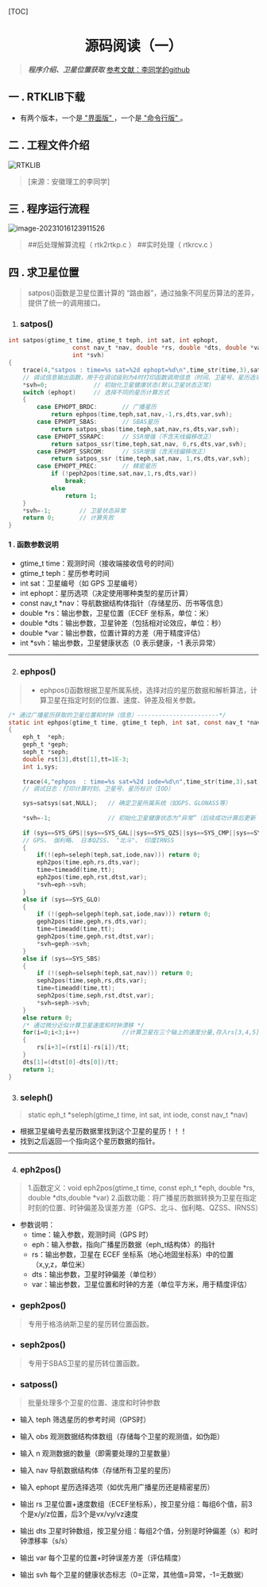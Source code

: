 [TOC]

# <h1 style="text-align: center;">源码阅读（一）</h1>
> ***程序介绍、卫星位置获取***
> [参考文献：李同学的github](https://github.com/LiZhengXiao99/Navigation-Learning)


## 一 . RTKLIB下载
- 有两个版本，一个是[ "界面版" ](https://www.rtklib.com/)，一个是[ "命令行版" ](https://www.rtklib.com/)。


## 二 . 工程文件介绍
![RTKLIB](https://pic-bed-1316053657.cos.ap-nanjing.myqcloud.com/img/RTKLIB.png)

> [来源：安徽理工的李同学] 


## 三 . 程序运行流程

![image-20231016123911526](https://pic-bed-1316053657.cos.ap-nanjing.myqcloud.com/img/image-20231016123911526.png)

> ##后处理解算流程（ rtk2rtkp.c ）
> ##实时处理（ rtkrcv.c ）


## 四 . 求卫星位置

> satpos()函数是卫星位置计算的 “路由器”，通过抽象不同星历算法的差异，提供了统一的调用接口。

1. ### **satpos()**

```C
int satpos(gtime_t time, gtime_t teph, int sat, int ephopt,
                  const nav_t *nav, double *rs, double *dts, double *var,
                  int *svh)
{
    trace(4,"satpos : time=%s sat=%2d ephopt=%d\n",time_str(time,3),sat,ephopt);
    // 调试信息输出函数，用于在调试级别为4时打印函数调用信息（时间、卫星号、星历选项）
    *svh=0;             // 初始化卫星健康状态(默认卫星状态正常)
    switch (ephopt)     // 选择不同的星历计算方式
    {
        case EPHOPT_BRDC:       // 广播星历
            return ephpos(time,teph,sat,nav,-1,rs,dts,var,svh);
        case EPHOPT_SBAS:       // SBAS星历
            return satpos_sbas(time,teph,sat,nav,rs,dts,var,svh);
        case EPHOPT_SSRAPC:     // SSR增强（不含天线偏移改正）
            return satpos_ssr(time,teph,sat,nav, 0,rs,dts,var,svh);
        case EPHOPT_SSRCOM:     // SSR增强（含天线偏移改正）
            return satpos_ssr (time,teph,sat,nav, 1,rs,dts,var,svh);
        case EPHOPT_PREC:       // 精密星历
            if (!peph2pos(time,sat,nav,1,rs,dts,var)) 
                break; 
            else 
                return 1;
    }
    *svh=-1;        // 卫星状态异常
    return 0;       // 计算失败
}
```

#### 1 . 函数参数说明
- gtime_t time：观测时间（接收端接收信号的时间）
- gtime_t teph：星历参考时间
- int sat：卫星编号（如 GPS 卫星编号）
- int ephopt：星历选项（决定使用哪种类型的星历计算）
- const nav_t *nav：导航数据结构体指针（存储星历、历书等信息）
- double *rs：输出参数，卫星位置（ECEF 坐标系，单位：米）
- double *dts：输出参数，卫星钟差（包括相对论效应，单位：秒）
- double *var：输出参数，位置计算的方差（用于精度评估）
- int *svh：输出参数，卫星健康状态（0 表示健康，-1 表示异常）

---

2. ### **ephpos()**
> - ephpos()函数根据卫星所属系统，选择对应的星历数据和解析算法，计算卫星在指定时刻的位置、速度、钟差及相关参数。
```C
/* 通过广播星历获取的卫星位置和时钟（信息）-----------------------*/
static int ephpos(gtime_t time, gtime_t teph, int sat, const nav_t *nav,int iode, double *rs, double *dts, double *var, int *svh)       
{
    eph_t  *eph;
    geph_t *geph;
    seph_t *seph;
    double rst[3],dtst[1],tt=1E-3;
    int i,sys;
    
    trace(4,"ephpos  : time=%s sat=%2d iode=%d\n",time_str(time,3),sat,iode);
    // 调试日志：打印计算时刻、卫星号、星历标识（IOD）

    sys=satsys(sat,NULL);   // 确定卫星所属系统（如GPS、GLONASS等）
    
    *svh=-1;                // 初始化卫星健康状态为“异常”（后续成功计算后更新
    
    if (sys==SYS_GPS||sys==SYS_GAL||sys==SYS_QZS||sys==SYS_CMP||sys==SYS_IRN)   
    // GPS、 伽利略、 日本QZSS、 "北斗"、 印度IRNSS 
    {
        if(!(eph=seleph(teph,sat,iode,nav))) return 0;
        eph2pos(time,eph,rs,dts,var);
        time=timeadd(time,tt);
        eph2pos(time,eph,rst,dtst,var);
        *svh=eph->svh;
    }
    else if (sys==SYS_GLO) 
    {
        if (!(geph=selgeph(teph,sat,iode,nav))) return 0;
        geph2pos(time,geph,rs,dts,var);
        time=timeadd(time,tt);
        geph2pos(time,geph,rst,dtst,var);
        *svh=geph->svh;
    }
    else if (sys==SYS_SBS) 
    {
        if (!(seph=selseph(teph,sat,nav))) return 0;
        seph2pos(time,seph,rs,dts,var);
        time=timeadd(time,tt);
        seph2pos(time,seph,rst,dtst,var);
        *svh=seph->svh;
    }
    else return 0;
    /* 通过微分近似计算卫星速度和时钟漂移 */
    for(i=0;i<3;i++)            //计算卫星在三个轴上的速度分量,存入rs[3,4,5],rs[1,2,3]是前一时刻的卫星位置（x,y,x）,rst是第二时刻的
    {
        rs[i+3]=(rst[i]-rs[i])/tt;
    }
    dts[1]=(dtst[0]-dts[0])/tt;
    return 1;
}
```
3. ### **seleph()**
> static eph_t *seleph(gtime_t time, int sat, int iode, const nav_t *nav)
- 根据卫星编号去星历数据里找到这个卫星的星历！！！
- 找到之后返回一个指向这个星历数据的指针。
---

4. ### **eph2pos()**
> 1.函数定义：void eph2pos(gtime_t time, const eph_t *eph, double *rs, double *dts,double *var)
> 2.函数功能：将广播星历数据转换为卫星在指定时刻的位置、时钟偏差及误差方差（GPS、北斗、伽利略、QZSS、IRNSS）

- 参数说明：
    - time：输入参数，观测时间（GPS 时）
    - eph：输入参数，指向广播星历数据（eph_t结构体）的指针
    - rs：输出参数，卫星在 ECEF 坐标系（地心地固坐标系）中的位置（x,y,z，单位米）
    - dts：输出参数，卫星时钟偏差（单位秒）
    - var：输出参数，卫星位置和时钟的方差（单位平方米，用于精度评估）
- ### **geph2pos()**
> 专用于格洛纳斯卫星的星历转位置函数。
- ### **seph2pos()**
> 专用于SBAS卫星的星历转位置函数。
- ### **satposs()**
> 批量处理多个卫星的位置、速度和时钟参数

- 输入	teph	筛选星历的参考时间（GPS时）
- 输入	obs	    观测数据结构体数组（存储每个卫星的观测值，如伪距）
- 输入	n	    观测数据的数量（即需要处理的卫星数量）
- 输入	nav	    导航数据结构体（存储所有卫星的星历）
- 输入	ephopt	星历选择选项（如优先用广播星历还是精密星历）
- 输出	rs	    卫星位置+速度数组（ECEF坐标系），按卫星分组：每组6个值，前3个是x/y/z位置，后3个是vx/vy/vz速度
- 输出	dts	    卫星时钟数组，按卫星分组：每组2个值，分别是时钟偏差（s）和时钟漂移率（s/s）
- 输出	var	    每个卫星的位置+时钟误差方差（评估精度）

- 输出	svh	    每个卫星的健康状态标志（0=正常，其他值=异常，-1=无数据）
